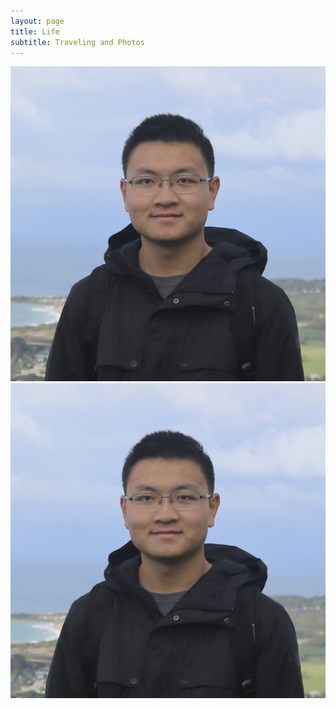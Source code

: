```yaml
---
layout: page
title: Life
subtitle: Traveling and Photos
---
```



![alt-text-1](img/me.jpeg "title-1")  ![alt-text-2](img/me.jpeg "title-2")
